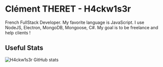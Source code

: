 # Clément THERET - H4ckw1s3r

French FullStack Developer. 
My favorite language is JavaScript. I use NodeJS, Electron, MongoDB, Mongoose, C#.
My goal is to be freelance and help clients !

<!--
**Clemix37/Clemix37** is a ✨ _special_ ✨ repository because its `README.md` (this file) appears on your GitHub profile.

Here are some ideas to get you started:

- 🔭 I’m currently working on ...
- 🌱 I’m currently learning ...
- 👯 I’m looking to collaborate on ...
- 🤔 I’m looking for help with ...
- 💬 Ask me about ...
- 📫 How to reach me: ...
- 😄 Pronouns: ...
- ⚡ Fun fact: ...
-->

## Useful Stats

![H4ckw1s3r GitHub stats](https://github-readme-stats.vercel.app/api?username=clemix37&count_private=true&show_icons=true&theme=synthwave)

